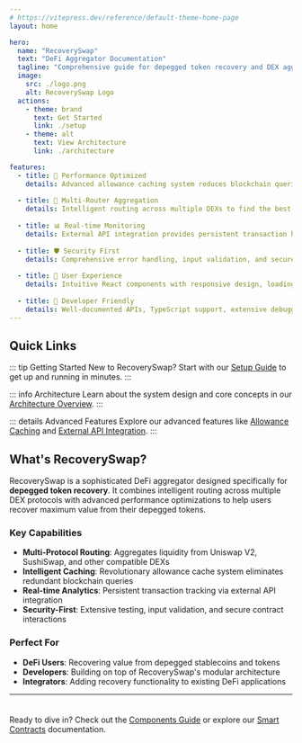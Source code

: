 ```yaml
---
# https://vitepress.dev/reference/default-theme-home-page
layout: home

hero:
  name: "RecoverySwap"
  text: "DeFi Aggregator Documentation"
  tagline: "Comprehensive guide for depegged token recovery and DEX aggregation"
  image:
    src: ./logo.png
    alt: RecoverySwap Logo
  actions:
    - theme: brand
      text: Get Started
      link: ./setup
    - theme: alt
      text: View Architecture
      link: ./architecture

features:
  - title: 🚀 Performance Optimized
    details: Advanced allowance caching system reduces blockchain queries by 70%, providing instant swap verifications for previously approved tokens.
  
  - title: 🔗 Multi-Router Aggregation
    details: Intelligent routing across multiple DEXs to find the best rates for depegged token recovery with minimal slippage.
  
  - title: 📊 Real-time Monitoring
    details: External API integration provides persistent transaction history and real-time updates without RPC limitations.
  
  - title: 🛡️ Security First
    details: Comprehensive error handling, input validation, and secure smart contract integrations with extensive testing coverage.
  
  - title: 🎯 User Experience
    details: Intuitive React components with responsive design, loading states, and contextual error messages for seamless interactions.
  
  - title: 🔧 Developer Friendly
    details: Well-documented APIs, TypeScript support, extensive debugging tools, and modular architecture for easy maintenance.
---
```


## Quick Links

::: tip Getting Started
New to RecoverySwap? Start with our [Setup Guide](./setup) to get up and running in minutes.
:::

::: info Architecture
Learn about the system design and core concepts in our [Architecture Overview](./architecture).
:::

::: details Advanced Features
Explore our advanced features like [Allowance Caching](./allowance-cache) and [External API Integration](./transactions-api).
:::

## What's RecoverySwap?

RecoverySwap is a sophisticated DeFi aggregator designed specifically for **depegged token recovery**. It combines intelligent routing across multiple DEX protocols with advanced performance optimizations to help users recover maximum value from their depegged tokens.

### Key Capabilities

- **Multi-Protocol Routing**: Aggregates liquidity from Uniswap V2, SushiSwap, and other compatible DEXs
- **Intelligent Caching**: Revolutionary allowance cache system eliminates redundant blockchain queries  
- **Real-time Analytics**: Persistent transaction tracking via external API integration
- **Security-First**: Extensive testing, input validation, and secure contract interactions

### Perfect For

- **DeFi Users**: Recovering value from depegged stablecoins and tokens
- **Developers**: Building on top of RecoverySwap's modular architecture
- **Integrators**: Adding recovery functionality to existing DeFi applications

---

<div class="tip custom-block" style="padding-top: 8px">

Ready to dive in? Check out the [Components Guide](./components) or explore our [Smart Contracts](./contracts) documentation.

</div>
